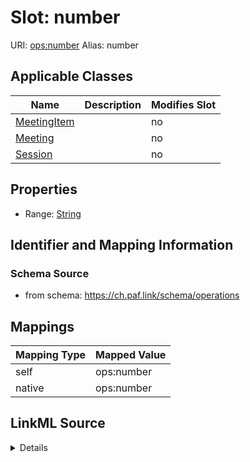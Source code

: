 

# Slot: number 



URI: [ops:number](https://ch.paf.link/schema/operations/number)
Alias: number

<!-- no inheritance hierarchy -->





## Applicable Classes

| Name | Description | Modifies Slot |
| --- | --- | --- |
| [MeetingItem](MeetingItem.md) |  |  no  |
| [Meeting](Meeting.md) |  |  no  |
| [Session](Session.md) |  |  no  |







## Properties

* Range: [String](String.md)





## Identifier and Mapping Information







### Schema Source


* from schema: https://ch.paf.link/schema/operations




## Mappings

| Mapping Type | Mapped Value |
| ---  | ---  |
| self | ops:number |
| native | ops:number |




## LinkML Source

<details>
```yaml
name: number
from_schema: https://ch.paf.link/schema/operations
rank: 1000
alias: number
domain_of:
- Session
- Meeting
- MeetingItem
range: string

```
</details>